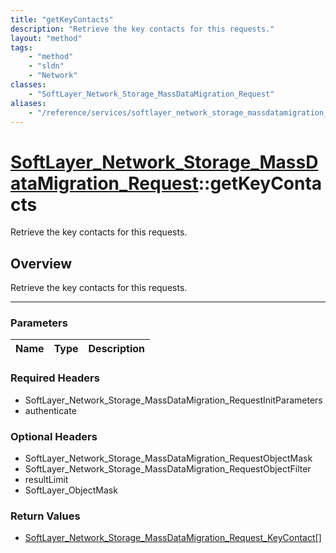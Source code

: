 ```yaml
---
title: "getKeyContacts"
description: "Retrieve the key contacts for this requests."
layout: "method"
tags:
    - "method"
    - "sldn"
    - "Network"
classes:
    - "SoftLayer_Network_Storage_MassDataMigration_Request"
aliases:
    - "/reference/services/softlayer_network_storage_massdatamigration_request/getKeyContacts"
---
```

# [SoftLayer_Network_Storage_MassDataMigration_Request](/reference/services/SoftLayer_Network_Storage_MassDataMigration_Request)::getKeyContacts


Retrieve the key contacts for this requests.


## Overview 
Retrieve the key contacts for this requests.

-----

### Parameters 
|Name | Type | Description |
| --- | --- | --- |


### Required Headers
* SoftLayer_Network_Storage_MassDataMigration_RequestInitParameters
* authenticate


### Optional Headers
* SoftLayer_Network_Storage_MassDataMigration_RequestObjectMask
* SoftLayer_Network_Storage_MassDataMigration_RequestObjectFilter
* resultLimit
* SoftLayer_ObjectMask

### Return Values
* <a href='/reference/datatypes/SoftLayer_Network_Storage_MassDataMigration_Request_KeyContact'>SoftLayer_Network_Storage_MassDataMigration_Request_KeyContact[] </a>




